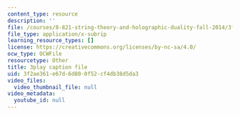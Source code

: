 ```yaml
---
content_type: resource
description: ''
file: /courses/8-821-string-theory-and-holographic-duality-fall-2014/3f2ae361e67d6d800f52cf4db38d5da3_Wcy-zCt8llk.srt
file_type: application/x-subrip
learning_resource_types: []
license: https://creativecommons.org/licenses/by-nc-sa/4.0/
ocw_type: OCWFile
resourcetype: Other
title: 3play caption file
uid: 3f2ae361-e67d-6d80-0f52-cf4db38d5da3
video_files:
  video_thumbnail_file: null
video_metadata:
  youtube_id: null
---
```

